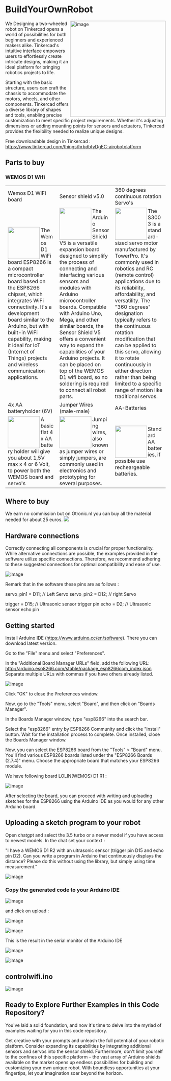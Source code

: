 # BuildYourOwnRobot

<img src="https://github.com/EhbAIGit/BuildYourOwnRobot/assets/74420584/90d1bc29-f0f3-4d4e-a446-6d2112df9fa9" alt="image" width="300" align="right">We Designing a two-wheeled robot on Tinkercad opens a world of possibilities for both beginners and experienced makers alike. Tinkercad's intuitive interface empowers users to effortlessly create intricate designs, making it an ideal platform for bringing robotics projects to life.

Starting with the basic structure, users can craft the chassis to accommodate the motors, wheels, and other components. Tinkercad offers a diverse library of shapes and tools, enabling precise customization to meet specific project requirements. Whether it's adjusting dimensions or adding mounting points for sensors and actuators, Tinkercad provides the flexibility needed to realize unique designs.

Free downloadable design in Tinkercad :  https://www.tinkercad.com/things/hrbdbtyDgEC-airobotplatform



<h2>Parts to buy</h2>

<h3>WEMOS D1 Wifi</h3>
<table>
  <tr>
    <td>Wemos D1 WiFi board</td>
    <td>Sensor shield v5.0</td>
    <td>360 degrees continuous rotation Servo's</td>
  </tr>
  <tr>
    <td><img src= "https://github.com/EhbAIGit/BuildYourOwnRobot/assets/74420584/1d793ab5-191f-4a23-ba67-4421d6822c52" height="100" align="left">The Wemos D1 WiFi board ESP8266 is a compact microcontroller board based on the ESP8266 chipset, which integrates WiFi connectivity. It's a development board similar to the Arduino, but with built-in WiFi capability, making it ideal for IoT (Internet of Things) projects and wireless communication applications. </td>
    <td><img src= "https://github.com/EhbAIGit/BuildYourOwnRobot/assets/74420584/f95b2dc9-3bb2-496d-b7f1-049918ce81c9" height="100" align="left">The Arduino Sensor Shield V5 is a versatile expansion board designed to simplify the process of connecting and interfacing various sensors and modules with Arduino microcontroller boards. Compatible with Arduino Uno, Mega, and other similar boards, the Sensor Shield V5 offers a convenient way to expand the capabilities of your Arduino projects. It can be placed on top of the WEMOS D1 wifi board, so no soldering is required to connect all robot parts.</td>
    <td><img src= "https://github.com/EhbAIGit/BuildYourOwnRobot/assets/74420584/0d02362d-aeaa-4d3d-95d1-c54b4ab641ff" height="100" align="left">The S3003 is a standard-sized servo motor manufactured by TowerPro. It's commonly used in robotics and RC (remote control) applications due to its reliability, affordability, and versatility. The "360 degrees" designation typically refers to the continuous rotation modification that can be applied to this servo, allowing it to rotate continuously in either direction rather than being limited to a specific range of motion like traditional servos.</td>
  </tr>
  <tr>
    <td>4x AA batteryholder (6V)</td>
    <td>Jumper Wires (male-male)</td>
    <td>AA-Batteries</td>
  </tr>
  <tr>
    <td><img src= "https://github.com/EhbAIGit/BuildYourOwnRobot/assets/74420584/ca63e71f-4edf-42b6-838a-90ef7f80fd43" height="100" align="left">A basic flat 4 x AA battery holder will give you about 1,5V max x 4 or 6 Volt, to power both the WEMOS board and servo's</td>
    <td><img src= "https://github.com/EhbAIGit/BuildYourOwnRobot/assets/74420584/c4106981-5760-489d-806f-fe6ce3e41257" height="100" align="left">Jumping wires, also known as jumper wires or simply jumpers, are commonly used in electronics and prototyping for several purposes.</td>
    <td><img src= "https://github.com/EhbAIGit/BuildYourOwnRobot/assets/74420584/aed60224-e8b9-43b5-b61d-3aeb57693e3f" height="100" align="left">Standard AA batteries,  if possible use recheargeable batteries.</td>
  </tr>
</table>
<h2>Where to buy</h2>
We earn no commission but on Otronic.nl you can buy all the material needed for about 25 euros.

<img src= "https://github.com/EhbAIGit/BuildYourOwnRobot/assets/74420584/76050dc0-358f-4606-99dd-54facb7a3d1c">

<h2>Hardware connections</h2>

Correctly connecting all components is crucial for proper functionality. While alternative connections are possible, the examples provided in the software utilize specific connections. Therefore, we recommend adhering to these suggested connections for optimal compatibility and ease of use.


![image](https://github.com/EhbAIGit/BuildYourOwnRobot/assets/74420584/df1cb4f4-ce3a-448a-92ee-717c718bef06)

Remark that in the software these pins are as follows :

servo_pin1 = D11;  // Left Servo 
servo_pin2 = D12;  // right Servo
 
trigger = D15;   // Ultrasonic sensor trigger pin
echo    = D2;    // Ultrasonic sensor echo pin



<h2>Getting started</h2>

Install Arduino IDE (https://www.arduino.cc/en/software).  There you can download latest version. 

Go to the "File" menu and select "Preferences".

In the "Additional Board Manager URLs" field, add the following URL:
http://arduino.esp8266.com/stable/package_esp8266com_index.json
Separate multiple URLs with commas if you have others already listed.

![image](https://github.com/EhbAIGit/BuildYourOwnRobot/assets/74420584/3a185ccd-4502-4f34-8406-3752783b0419)



Click "OK" to close the Preferences window.

Now, go to the "Tools" menu, select "Board", and then click on "Boards Manager".

In the Boards Manager window, type "esp8266" into the search bar.

Select the "esp8266" entry by ESP8266 Community and click the "Install" button.
Wait for the installation process to complete. Once installed, close the Boards Manager window.

Now, you can select the ESP8266 board from the "Tools" > "Board" menu. You'll find various ESP8266 boards listed under the "ESP8266 Boards (2.7.4)" menu. Choose the appropriate board that matches your ESP8266 module.

We have following board LOLIN(WEMOS) D1 R1 :

![image](https://github.com/EhbAIGit/BuildYourOwnRobot/assets/74420584/cb666b27-9e4e-4ff5-9514-a80fc0005c82)


After selecting the board, you can proceed with writing and uploading sketches for the ESP8266 using the Arduino IDE as you would for any other Arduino board.


<h2>Uploading a sketch program to your robot</h2>


Open chatgpt and select the 3.5 turbo or a newer model if you have access to newest models.  In the chat set your context :


"I have a WEMOS D1 R2 with an ultrasonic sensor (trigger pin D15 and echo pin D2). Can you write a program in Arduino that continuously displays the distance? Please do this without using the library, but simply using time measurement."

![image](https://github.com/EhbAIGit/BuildYourOwnRobot/assets/74420584/fd6c0181-2ee0-462f-af36-ec62ed57f5f7)



<h3>Copy the generated code to your Arduino IDE</h3>

![image](https://github.com/EhbAIGit/BuildYourOwnRobot/assets/74420584/0ddeccf7-eb18-45ae-a1e5-afdcf329ba63)

and click on upload :

![image](https://github.com/EhbAIGit/BuildYourOwnRobot/assets/74420584/0dab107a-9a91-4511-8079-e65be406218e)

![image](https://github.com/EhbAIGit/BuildYourOwnRobot/assets/74420584/b38d14c5-2f65-4bbd-acb0-e1d07c9381b7)


This is the result in the serial monitor of the Arduino IDE

![image](https://github.com/EhbAIGit/BuildYourOwnRobot/assets/74420584/ec0c01e2-d98c-4dcd-a6ec-48c6097289dd)


![image](https://github.com/EhbAIGit/BuildYourOwnRobot/assets/74420584/b2afd1d9-ee6b-4b8d-b7c0-13b527c8a348)



<h2>controlwifi.ino</h2>

![image](https://github.com/EhbAIGit/BuildYourOwnRobot/assets/74420584/494ff6ec-2240-47af-ac8d-eef0e879c3f0)



<h2>Ready to Explore Further Examples in this Code Repository?</h2>
You've laid a solid foundation, and now it's time to delve into the myriad of examples waiting for you in this code repository.

Get creative with your prompts and unleash the full potential of your robotic platform. Consider expanding its capabilities by integrating additional sensors and servos into the sensor shield. Furthermore, don't limit yourself to the confines of this specific platform – the vast array of Arduino shields available on the market opens up endless possibilities for building and customizing your own unique robot. With boundless opportunities at your fingertips, let your imagination soar beyond the horizon.







